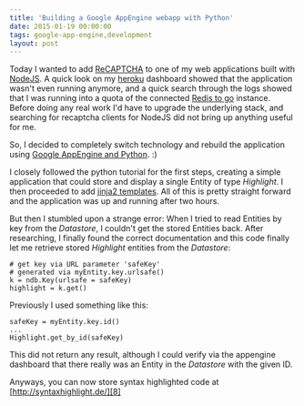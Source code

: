 ```yaml
---
title: 'Building a Google AppEngine webapp with Python'
date: 2015-01-19 00:00:00 
tags: google-app-engine,development
layout: post
---
```

Today I wanted to add [ReCAPTCHA][3] to one of my web applications built with [NodeJS][4]. A quick look on my [heroku][5] dashboard showed that the application wasn't even running anymore, and a quick search through the logs showed that I was running into a quota of the connected [Redis to go][6] instance. Before doing any real work I'd have to upgrade the underlying stack, and searching for recaptcha clients for NodeJS did not bring up anything useful for me.

So, I decided to completely switch technology and rebuild the application using [Google AppEngine and Python][1]. :)

I closely followed the python tutorial for the first steps, creating a simple application that could store and display a single Entity of type *Highlight*. I then proceeded to add [jinja2 templates][7]. All of this is pretty straight forward and the application was up and running after two hours.

But then I stumbled upon a strange error: When I tried to read Entities by key from the *Datastore*, I couldn't get the stored Entities back. After researching, I finally found the correct documentation and this code finally let me retrieve stored *Highlight* entities from the *Datastore*:

    # get key via URL parameter 'safeKey'
    # generated via myEntity.key.urlsafe()
    k = ndb.Key(urlsafe = safeKey)
    highlight = k.get()

Previously I used something like this:

    safeKey = myEntity.key.id()
    ...
    Highlight.get_by_id(safeKey)

This did not return any result, although I could verify via the appengine dashboard that there really was an Entity in the *Datastore* with the given ID.

Anyways, you can now store syntax highlighted code at [http://syntaxhighlight.de/][8]

[0]: https://cloud.google.com/appengine/docs/python/
[1]: https://github.com/MoriTanosuke/highlighty/
[2]: http://perfect-embassy-830.appspot.com/
[3]: https://www.google.com/recaptcha/intro/index.html
[4]: http://nodejs.org/
[5]: https://www.heroku.com/
[6]: http://redistogo.com/
[7]: https://cloud.google.com/appengine/docs/python/gettingstartedpython27/templates
[8]: http://syntaxhighlight.de/

